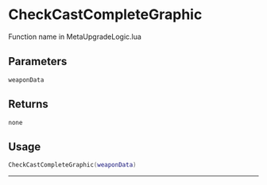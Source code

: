 # CheckCastCompleteGraphic
Function name in MetaUpgradeLogic.lua
## Parameters
`weaponData`
## Returns
`none`
## Usage
```lua
CheckCastCompleteGraphic(weaponData)
```
---

